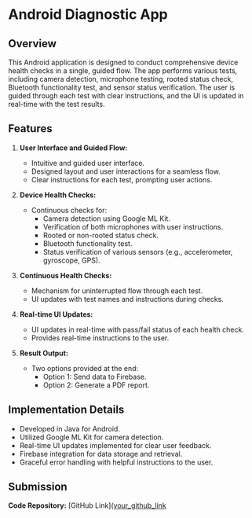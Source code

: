 
# Android Diagnostic App

## Overview

This Android application is designed to conduct comprehensive device health checks in a single, guided flow. The app performs various tests, including camera detection, microphone testing, rooted status check, Bluetooth functionality test, and sensor status verification. The user is guided through each test with clear instructions, and the UI is updated in real-time with the test results.

## Features

1. **User Interface and Guided Flow:**
   - Intuitive and guided user interface.
   - Designed layout and user interactions for a seamless flow.
   - Clear instructions for each test, prompting user actions.

2. **Device Health Checks:**
   - Continuous checks for:
     - Camera detection using Google ML Kit.
     - Verification of both microphones with user instructions.
     - Rooted or non-rooted status check.
     - Bluetooth functionality test.
     - Status verification of various sensors (e.g., accelerometer, gyroscope, GPS).

3. **Continuous Health Checks:**
   - Mechanism for uninterrupted flow through each test.
   - UI updates with test names and instructions during checks.

4. **Real-time UI Updates:**
   - UI updates in real-time with pass/fail status of each health check.
   - Provides real-time instructions to the user.

5. **Result Output:**
   - Two options provided at the end:
     - Option 1: Send data to Firebase.
     - Option 2: Generate a PDF report.

## Implementation Details

- Developed in Java for Android.
- Utilized Google ML Kit for camera detection.
- Real-time UI updates implemented for clear user feedback.
- Firebase integration for data storage and retrieval.
- Graceful error handling with helpful instructions to the user.

## Submission
 **Code Repository:** [GitHub Link]([your_github_link](https://github.com/JAYS-bit/DeviceHealthCheckerApp)
